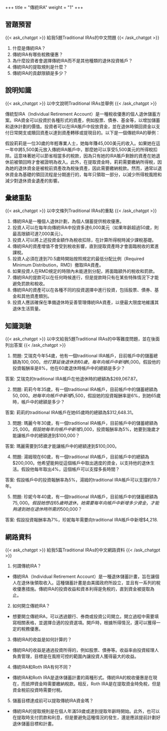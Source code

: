 +++
title = "傳統IRA"
weight = "1"
+++
## 習題預習
{{< ask_chatgpt >}}
給我5題Traditional IRAs的中文問題
{{< /ask_chatgpt >}}



1. 什麼是傳統IRA？ 
2. 傳統IRA有哪些稅務優惠？ 
3. 為什麼投資者會選擇傳統IRA而不是其他種類的退休投資帳戶？ 
4. 傳統IRA的提取規則是什麼？ 
5. 傳統IRA的貢獻限額是多少？   

## 說明知識
{{< ask_chatgpt >}}
以中文說明Traditional IRAs並舉例
{{< /ask_chatgpt >}}



傳統型IRA（Individual Retirement Account）是一種稅收優惠的個人退休儲蓄方案。IRA資金可以投資於各種形式的資產，例如股票、債券、基金等，以增加儲蓄和退休計劃的價值。投資者可以在IRA賬戶中投放資金，並在退休時領回資金以支付日常開支或贖回資產以達到資產轉移或提現目的。以下是一個傳統IRA的舉例：

假設莉莉是一位30歲的年輕專業人士，她每年賺45,000美元的收入。如果她在這一年中將5,500美元放入傳統IRA賬戶中，那麼她可以享受5,500美元的所得稅扣除。這意味著她可以節省相當多的稅款，因為只有她的IRA賬戶剩餘的資產在她退休前被領回時才會被證明為收入。此外，在提取資金時，莉莉需要繳納所得稅，因為她的退休資金是被稅前資產改為稅後資產，因此需要繳納稅款。然而，通常以退休資金為基礎的領回流程是分期進行的，每年只領取一部分，以減少所得稅風險和減少對退休資金遺產的影響。   

## 彙總重點
{{< ask_chatgpt >}}
以中文條列Traditional IRAs的重點
{{< /ask_chatgpt >}}



1. 傳統IRA是一種個人退休計劃，為個人儲蓄提供稅收優惠。
2. 投資人可以在每年向傳統IRA中投資多達6,000美元（如果年齡超過50歲，則最高限額可達7,000美元）。
3. 投資人可以將上述投資金額作為稅收扣除，在計算所得稅時減少課稅基礎。
4. 傳統IRA的資產增值不會受到稅收影響，直到提取資產時才會面臨稅收的累進課稅。
5. 投資人必須在達到70.5歲時開始按照規定的最低分配比例（Required Minimum Distribution，RMD）撤取IRA資產。
6. 如果投資人在RMD規定的時限內未能達到分配，將面臨額外的稅收和罰款。
7. 傳統IRA的提款可以在任何時候進行，但是提款時只有在某些特殊情況下才能避免罰款和稅收。
8. 傳統IRA的資產可以在各種不同的投資選擇中進行投資，包括股票、債券、基金和其他資產類別。
9. 投資人應該確保在準備退休時妥善管理傳統IRA資產，以便最大限度地維護其退休生活質量。   

## 知識測驗
{{< ask_chatgpt >}}
以中文給我5題Traditional IRAs的中等難度問題，並在後面列出答案
{{< /ask_chatgpt >}}



1. 問題: 艾瑞克今年54歲，他有一個traditional IRA帳戶，目前帳戶中的儲蓄總額為$100,000。他打算延後退休到60歲，每年向帳戶中新增$6,000。假設他的投資報酬率是8%，他在60歲退休時帳戶中的總額是多少？

答案: 艾瑞克的traditional IRA帳戶在他退休時的總額為$269,067.87。

2. 問題: 莉莉今年35歲，有一個traditional IRA帳戶，目前帳戶中的儲蓄總額為$50,000。她每年向帳戶中新增$5,500，假設她的投資報酬率是6%，到她65歲時，帳戶中的總額是多少？

答案: 莉莉的traditional IRA帳戶在她65歲時的總額為$312,648.31。

3. 問題: 瑪麗今年30歲，有一個traditional IRA帳戶，目前帳戶中的儲蓄總額為$25,000。假設她每年向帳戶中新增$3,000，投資報酬率為5%，她要到幾歲才能讓帳戶中的總額達到$100,000？

答案: 瑪麗需要到55歲才能讓帳戶中的總額達到$100,000。

4. 問題: 湯姆現在60歲，有一個traditional IRA帳戶，目前帳戶中的總額為$200,000。他希望能夠從這個帳戶中取出適度的資金，以支持他的退休生活。假設他每年取出4%，這個帳戶可以支撐多長時間？

答案: 假設帳戶中的投資報酬率為5%，湯姆的traditional IRA帳戶可以支撐約19.7年。

5. 問題: 珍妮今年40歲，有一個traditional IRA帳戶，目前帳戶中的儲蓄總額為$75,000。假設她想在65歲時退休，她需要每年向帳戶中新增多少資金，才能夠達到她在退休時所需的$500,000？

答案: 假設投資報酬率為7%，珍妮每年需要向traditional IRA帳戶中新增$4,218.   

## 網路資料
{{< ask_chatgpt >}}
給我5篇Traditional IRAs的中文網路資料
{{< /ask_chatgpt >}}



1. 何謂傳統IRA？
- 傳統IRA（Individual Retirement Account）是一種退休儲蓄計畫，旨在讓個人在退休後領取收入。這種儲蓄計畫是由美國政府所設立，並且有一系列的稅收優惠措施。傳統IRA的投資收益和資本利得是免稅的，直到資金被提取為止。

2. 如何開立傳統IRA？
- 想要開立傳統IRA，可以透過銀行、券商或投資公司開立。開立過程中需要填寫相關表格，並選擇合適的投資選項。開戶時，根據所得情況，還可以獲得一定的稅務優惠。

3. 傳統IRA的收益是如何計算的？
- 傳統IRA的收益是通過投資所得的，例如股票、債券等。收益率由投資經理人負責管理，目標是在風險可控的範圍內讓投資人獲得最大的收益。

4. 傳統IRA和Roth IRA有何不同？
- 傳統IRA和Roth IRA是退休儲蓄計畫的兩種形式。傳統IRA的稅收優惠是在現在，而抵押資金時需要繳納稅款。相反，Roth IRA是在提取資金時免稅，但是資金稅前投資時需要付稅。

5. 儲蓄目標達成前可以提取傳統IRA資金嗎？
- 傳統IRA的提取規則是在個人年滿59歲或達到提取年齡時開始。此外，也可以在提取時支付罰款和利息，但是要避免這種情況的發生，還是應該提前計劃好退休儲蓄目標和計畫。   


